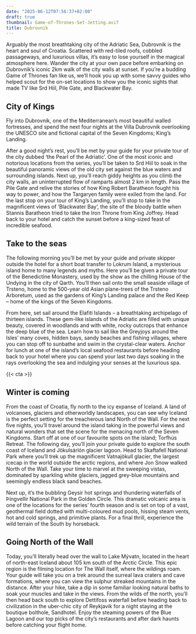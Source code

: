 ```yaml
---
date: "2025-06-12T07:56:37+02:00"
draft: true
thumbnail: Game-of-Thrones-Set-Jetting.avif
title: Dubrovnik
---
```


Arguably the most breathtaking city of the Adriatic Sea, Dubrovnik is the heart and soul of Croatia. Scattered with red-tiled roofs, cobbled passageways, and luxurious villas, it’s easy to lose yourself in the magical atmosphere here. Wander the city at your own pace before embarking on Dubrovnik’s iconic 2km walk of the city walls at sunset. If you’re a budding Game of Thrones fan like us, we’ll hook you up with some savvy guides who helped scout for the on-set locations to show you the iconic sights that made TV like Srd Hiil, Pile Gate, and Blackwater Bay.

## City of Kings

Fly into Dubrovnik, one of the Mediterranean’s most beautiful walled fortresses, and spend the next four nights at the Villa Dubrovnik overlooking the UNESCO site and fictional capital of the Seven Kingdoms; King’s Landing.

After a good night’s rest, you’ll be met by your guide for your private tour of the city dubbed ‘the Pearl of the Adriatic’. One of the most iconic and notorious locations from the series, you’ll be taken to Srd Hiil to soak in the beautiful panoramic views of the old city set against the blue waters and surrounding islands. Next up, you’ll reach giddy heights as you climb the city walls, an uninterrupted flow of ramparts almost 2 km in length. Pass the Pile Gate and relive the stories of how King Robert Baratheon fought his way to power, and how the Targaryen family were exiled from the land. For the last stop on your tour of King’s Landing, you’ll stop to take in the magnificent views of ‘Blackwater Bay’, the site of the bloody battle when Stannis Baratheon tried to take the Iron Throne from King Joffrey. Head back to your hotel and catch the sunset before a king-sized feast of incredible seafood.

## Take to the seas

The following morning you’ll be met by your guide and private skipper outside the hotel for a short boat transfer to Lokrum Island, a mysterious island home to many legends and myths. Here you’ll be given a private tour of the Benedictine Monastery, used by the show as the chilling House of the Undying in the city of Qarth. You’ll then sail onto the small seaside village of Trsteno, home to the 500-year old Asian plane-trees of the Trsteno Arboretum, used as the gardens of King’s Landing palace and the Red Keep – home of the kings of the Seven Kingdoms.

From here, set sail around the Elafiti Islands – a breathtaking archipelago of thirteen islands. These gem-like islands of the Adriatic are filled with unique beauty, covered in woodlands and with white, rocky outcrops that enhance the deep blue of the sea. Learn how to sail like the Greyjoys around the Isles’ many coves, hidden bays, sandy beaches and fishing villages, where you can stop off to sunbathe and swim in the crystal-clear waters. Anchor for lunch at one of the island’s local seafood restaurants before heading back to your hotel where you can spend your last two days soaking in the rays overlooking the sea and indulging your senses at the luxurious spa.

{{< cta >}}

## Winter is coming

From the coast of Croatia, fly north to the icy expanse of Iceland. A land of volcanoes, glaciers and otherworldly landscapes, you can see why Iceland is the perfect setting for the treacherous land North of the Wall. For the next five nights, you’ll travel around the island taking in the powerful views and natural wonders that set the scene for the menacing north of the Seven Kingdoms. Start off at one of our favourite spots on the island; Torfhús Retreat. The following day, you’ll join your private guide to explore the south coast of Iceland and Jökulsárlón glacier lagoon. Head to Skaftafell National Park where you’ll trek up the magnificent Vatnajökull glacier, the largest icecap in the world outside the arctic regions, and where Jon Snow walked North of the Wall. Take your time to marvel at the sweeping vistas, dominated by sparkling white glaciers, jagged grey-blue mountains and seemingly endless black sand beaches.

Next up, it’s the bubbling Geysir hot springs and thundering waterfalls of Þingvellir National Park in the Golden Circle. This dramatic volcanic area is one of the locations for the series’ fourth season and is set on top of a vast, geothermal field dotted with multi-coloured mud pools, hissing steam vents, hot and cold springs, and primitive plants. For a final thrill, experience the wild terrain of the South by horseback.

## Going North of the Wall

Today, you’ll literally head over the wall to Lake Mývatn, located in the heart of north-east Iceland about 105 km south of the Arctic Circle. This epic region is the filming location for The Wall itself, where the wildings roam. Your guide will take you on a trek around the surreal lava craters and cave formations, where you can view the sulphur streaked mountains in the distance. After your hike, take a dip in some familiar looking natural baths to soak your muscles and take in the views. From the wilds of the north, you’ll then head back south to explore Dettifoss waterfall before heading back to civilization in the uber-chic city of Reykjavik for a night staying at the boutique bolthole, Sandhotel. Enjoy the steaming powers of the Blue Lagoon and our top picks of the city’s restaurants and after dark haunts before catching your flight home.